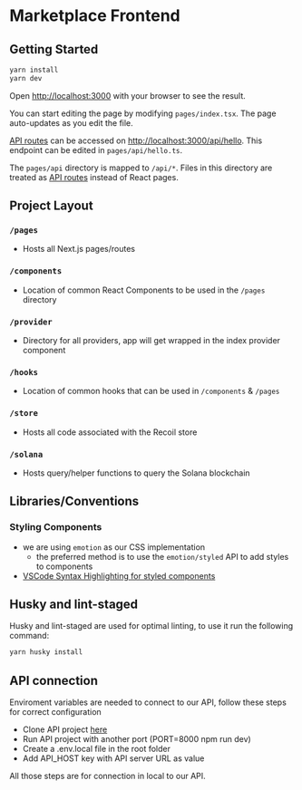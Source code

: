 # Marketplace Frontend

## Getting Started

```bash
yarn install
yarn dev
```

Open [http://localhost:3000](http://localhost:3000) with your browser to see the result.

You can start editing the page by modifying `pages/index.tsx`. The page auto-updates as you edit the file.

[API routes](https://nextjs.org/docs/api-routes/introduction) can be accessed on [http://localhost:3000/api/hello](http://localhost:3000/api/hello). This endpoint can be edited in `pages/api/hello.ts`.

The `pages/api` directory is mapped to `/api/*`. Files in this directory are treated as [API routes](https://nextjs.org/docs/api-routes/introduction) instead of React pages.

## Project Layout

### `/pages`

- Hosts all Next.js pages/routes

### `/components`

- Location of common React Components to be used in the `/pages` directory

### `/provider`

- Directory for all providers, app will get wrapped in the index provider component

### `/hooks`

- Location of common hooks that can be used in `/components` & `/pages`

### `/store`

- Hosts all code associated with the Recoil store

### `/solana`

- Hosts query/helper functions to query the Solana blockchain

## Libraries/Conventions

### Styling Components

- we are using `emotion` as our CSS implementation
  - the preferred method is to use the `emotion/styled` API to add styles to components
- [VSCode Syntax Highlighting for styled components](https://marketplace.visualstudio.com/items?itemName=styled-components.vscode-styled-components)

## Husky and lint-staged

Husky and lint-staged are used for optimal linting, to use it run the following command:

```bash
yarn husky install
```

## API connection

Enviroment variables are needed to connect to our API, follow these steps for correct configuration

- Clone API project [here](https://github.com/Coral-Reef-Art/auction-house-api)
- Run API project with another port (PORT=8000 npm run dev)
- Create a .env.local file in the root folder
- Add API_HOST key with API server URL as value

All those steps are for connection in local to our API.

